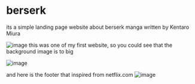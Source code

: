# berserk
its a simple landing page website about berserk manga written by Kentaro Miura

![image](https://github.com/DominiquesChivas/berserk/assets/101805732/ee046ccc-eb27-4456-b101-f9a98b69602f)
this was one of my first website, so you could see that the background image is to big

![image](https://github.com/DominiquesChivas/berserk/assets/101805732/708f5515-505d-43a4-8e0a-8fd53d6503b2)

and here is the footer that inspired from netflix.com
![image](https://github.com/DominiquesChivas/berserk/assets/101805732/cf253071-d8ce-4dd4-9dd8-e8fec4bca580)
